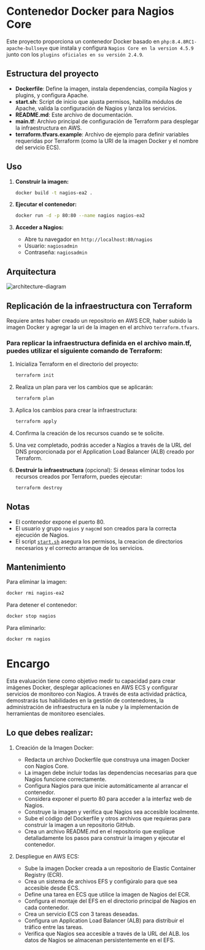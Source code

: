 # Contenedor Docker para Nagios Core

Este proyecto proporciona un contenedor Docker basado en `php:8.4.8RC1-apache-bullseye` que instala y configura `Nagios Core en la version 4.5.9` junto con los `plugins oficiales en su versión 2.4.9`.

## Estructura del proyecto

- **Dockerfile**: Define la imagen, instala dependencias, compila Nagios y plugins, y configura Apache.
- **start.sh**: Script de inicio que ajusta permisos, habilita módulos de Apache, valida la configuración de Nagios y lanza los servicios.
- **README.md**: Este archivo de documentación.
- **main.tf**: Archivo principal de configuración de Terraform para desplegar la infraestructura en AWS.
- **terraform.tfvars.example**: Archivo de ejemplo para definir variables requeridas por Terraform (como la URI de la imagen Docker y el nombre del servicio ECS).

## Uso

1. **Construir la imagen:**
   ```sh
   docker build -t nagios-ea2 .
   ```

2. **Ejecutar el contenedor:**
   ```sh
   docker run -d -p 80:80 --name nagios nagios-ea2
   ```

3. **Acceder a Nagios:**
   - Abre tu navegador en `http://localhost:80/nagios`
   - Usuario: `nagiosadmin`
   - Contraseña: `nagiosadmin`
## Arquitectura
![architecture-diagram](diagrams/architecture.png)

## Replicación de la infraestructura con Terraform
Requiere antes haber creado un repositorio en AWS ECR, haber subido la imagen Docker y agregar la uri de la imagen en el archivo `terraform.tfvars`.

### Para replicar la infraestructura definida en el archivo main.tf, puedes utilizar el siguiente comando de Terraform:

1. Inicializa Terraform en el directorio del proyecto:
   ```sh
   terraform init
   ```
2. Realiza un plan para ver los cambios que se aplicarán:
   ```sh
   terraform plan
   ```
3. Aplica los cambios para crear la infraestructura:
   ```sh
   terraform apply
   ```
4. Confirma la creación de los recursos cuando se te solicite.
5. Una vez completado, podrás acceder a Nagios a través de la URL del DNS proporcionada por el Application Load Balancer (ALB) creado por Terraform.

6. **Destruir la infraestructura** (opcional):
   Si deseas eliminar todos los recursos creados por Terraform, puedes ejecutar:
   ```sh
   terraform destroy
   ```

## Notas

- El contenedor expone el puerto 80.
- El usuario y grupo `nagios` y `nagcmd` son creados para la correcta ejecución de Nagios.
- El script [`start.sh`](start.sh) asegura los permisos, la creacion de directorios necesarios y el correcto arranque de los servicios.

## Mantenimiento

Para eliminar la imagen:
```sh
docker rmi nagios-ea2
```
Para detener el contenedor:
```sh
docker stop nagios
```
Para eliminarlo:
```sh
docker rm nagios
```
# Encargo

Esta evaluación tiene como objetivo medir tu capacidad para crear imágenes Docker, desplegar aplicaciones en AWS ECS y configurar servicios de monitoreo con Nagios. A través de esta actividad práctica, demostrarás tus habilidades en la gestión de contenedores, la administración de infraestructura en la nube y la implementación de herramientas de monitoreo esenciales.

## Lo que debes realizar:

1. Creación de la Imagen Docker:
   -	Redacta un archivo Dockerfile que construya una imagen Docker con Nagios Core.
   -	La imagen debe incluir todas las dependencias necesarias para que Nagios funcione correctamente.
   -	Configura Nagios para que inicie automáticamente al arrancar el contenedor.
   -	Considera exponer el puerto 80 para acceder a la interfaz web de Nagios.
   -	Construye la imagen y verifica que Nagios sea accesible localmente.
   -	Sube el código del Dockerfile y otros archivos que requieras para construir la imagen a un repositorio GitHub.
   -	Crea un archivo README.md en el repositorio que explique detalladamente los pasos para construir la imagen y ejecutar el contenedor.

2. Despliegue en AWS ECS:
   -	Sube la imagen Docker creada a un repositorio de Elastic Container Registry (ECR).
   -	Crea un sistema de archivos EFS y configúralo para que sea accesible desde ECS.
   -	Define una tarea en ECS que utilice la imagen de Nagios del ECR.
   -	Configura el montaje del EFS en el directorio principal de Nagios en cada contenedor.
   -	Crea un servicio ECS con 3 tareas deseadas.
   -	Configura un Application Load Balancer (ALB) para distribuir el tráfico entre las tareas.
   -	Verifica que Nagios sea accesible a través de la URL del ALB.
los datos de Nagios se almacenan persistentemente en el EFS.
